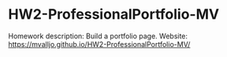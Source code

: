 # HW2-ProfessionalPortfolio-MV
Homework description: Build a portfolio page.
Website: https://mvalljo.github.io/HW2-ProfessionalPortfolio-MV/

